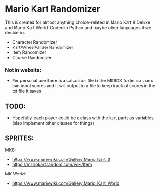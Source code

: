 # Mario Kart Randomizer

This is created for almost anything choice-related in Mario Kart 8 Deluxe and Mario Kart World. Coded in Python and maybe other languages if we decide to.

- Character Randomizer
- Kart/Wheel/Glider Randomizer
- Item Randomizer
- Course Randomizer

### Not in website:
- For personal use there is a calculator file in the MK8DX folder so users can input scores and it will output to a file to keep track of scores in the txt file it saves

## TODO:
- Hopefully, each player could be a class with the kart parts as variables (also implement other classes for things)

## SPRITES:
MK8:
- https://www.mariowiki.com/Gallery:Mario_Kart_8
- https://mariokart.fandom.com/wiki/Item

MK World:
- https://www.mariowiki.com/Gallery:Mario_Kart_World
